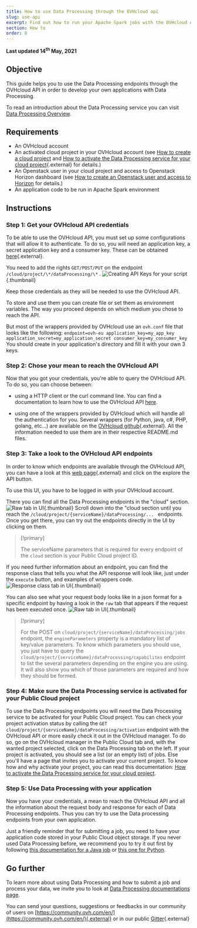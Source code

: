```yaml
---
title: How to use Data Processing through the OVHcloud api
slug: use-api
excerpt: Find out how to run your Apache Spark jobs with the OVHcloud API
section: How to
order: 8
---
```


**Last updated 14<sup>th</sup> May, 2021**

## Objective
This guide helps you to use the Data Processing endpoints through the OVHcloud API in order to develop your own applications with Data Processing.

To read an introduction about the Data Processing service you can visit [Data Processing Overview](../overview).

## Requirements
- An OVHcloud account
- An activated cloud project in your OVHcloud account (see [How to create a cloud project](../../public-cloud/getting_started_with_public_cloud_logging_in_and_creating_a_project) and [How to activate the Data Processing service for your cloud project](../activation){.external} for details.)
- An Openstack user in your cloud project and access to Openstack Horizon dashboard (see [How to create an Openstack user and access to Horizon](../../public-cloud/configure_user_access_to_horizon/) for details.)
- An application code to be run in Apache Spark environment

## Instructions

### Step 1: Get your OVHcloud API credentials
To be able to use the OVHcloud API, you must set up some configurations that will allow it to authenticate.
To do so, you will need an application key, a secret application key and a consumer key. These can be obtained [here]( https://eu.api.ovh.com/createToken/){.external}.

You need to add the rights `GET/POST/PUT` on the endpoint `/cloud/project/\*/dataProcessing/\*` .
![Creating API Keys for your script](images/keys.png){.thumbnail}

Keep those credentials as they will be needed to use the OVHcloud API.

To store and use them you can create file or set them as environment variables. 
The way you proceed depends on which medium you chose to reach the API.

But most of the wrappers provided by OVHcloud use an `ovh.conf` file that looks like the following:
    ```
    endpoint=ovh-eu
    application_key=my_app_key
    application_secret=my_application_secret
    consumer_key=my_consumer_key
    ```
You should create in your application's directory and fill it with your own 3 keys.

### Step 2: Chose your mean to reach the OVHcloud API
Now that you got your credentials, you're able to query the OVHcloud API. To do so, you can choose between: 
- using a HTTP client or the curl command line. 
You can find a documentation to learn how to use the OVHcloud API [here](../../../account/customer/first-steps-with-ovh-api).

- using one of the wrappers provided by OVHcloud which will handle all the authentication for you.
Several wrappers (for Python, java, c#, PHP, golang, etc...) are available on the [OVHcloud github](https://github.com/ovh?q=&type=&language=&sort=){.external}.
All the information needed to use them are in their respective README.md files.

### Step 3: Take a look to the OVHcloud API endpoints
In order to know which endpoints are available through the OVHcloud API, you can have a look at this [web page](https://api.ovh.com/){.external} and click on the explore the API button.

To use this UI, you have to be logged in with your OVHcloud account.

There you can find all the Data Processing endpoints in the "cloud" section. 
![Raw tab in UI](images/cloud.png){.thumbnail}
Scroll down into the "cloud section until you reach the `/cloud/project/{serviceName}/dataProcessing/... ` endpoints.
Once you get there, you can try out the endpoints directly in the UI by clicking on them.

>[!primary]
>
> The serviceName parameters that is required for every endpoint of the `cloud` section is your Public Cloud project ID.

If you need further information about an endpoint, you can find the response class that tells you what the API response will look like, just under the `execute` button, and examples of wrappers code.
![Response class tab in UI](images/response.png){.thumbnail}

You can also see what your request body looks like in a json format for a specific endpoint by having a look in the `raw` tab that appears if the request has been executed once.
![Raw tab in UI](images/raw.png){.thumbnail}

>[!primary]
>
> For the POST on `cloud/project/{serviceName}/dataProcessing/jobs` endpoint, the `engineParameters` property is a mandatory list of key/value parameters.
> To know which parameters you should use, you just have to query the `cloud/project/{serviceName}/dataProcessing/capabilites` endpoint to list the several parameters depending on the engine you are using.
> It will also show you which of those parameters are required and how they should be formed.


### Step 4: Make sure the Data Processing service is activated for your Public Cloud project
To use the Data Processing endpoints you will need the Data Processing service to be activated for your Public Cloud project.
You can check your project activation status by calling the `GET cloud/project/{serviceName}/dataProcessing/activation` endpoint with the OVHcloud API or more easily check it out in the OVHcloud manager.
To do so, go on the OVHcloud manager in the Public Cloud tab and, with the wanted project selected, click on the Data Processing tab on the left. If your project is activated, you should see a list (or an empty list) of jobs. 
Else you'll have a page that invites you to activate your current project.
To know how and why activate your project, you can read this documentation: [How to activate the Data Processing service for your cloud project](../../activation).

### Step 5: Use Data Processing with your application
Now you have your credentials, a mean to reach the OVHcloud API and all the information about the request body and response for each of Data Processing endpoints. 
Thus you can try to use the Data processing endpoints from your own application. 

Just a friendly reminder that for submitting a job, you need to have your application code stored in your Public Cloud object storage. 
If you never used Data Processing before, we recommend you to try it out first by following [this documentation for a Java job](../../submit-javascala) or [this one for Python](../../submit-python).

## Go further

To learn more about using Data Processing and how to submit a job and process your data, we invite you to look at [Data Processing documentations page](../).

You can send your questions, suggestions or feedbacks in our community of users on [https://community.ovh.com/en/](https://community.ovh.com/en/){.external} or in our public [Gitter](https://gitter.im/ovh/data-processing){.external}
